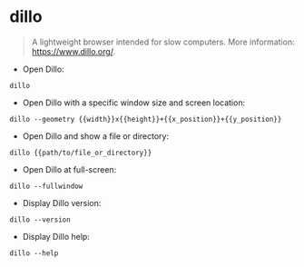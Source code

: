 # dillo

> A lightweight browser intended for slow computers.
> More information: <https://www.dillo.org/>.

- Open Dillo:

`dillo`

- Open Dillo with a specific window size and screen location:

`dillo --geometry {{width}}x{{height}}+{{x_position}}+{{y_position}}`

- Open Dillo and show a file or directory:

`dillo {{path/to/file_or_directory}}`

- Open Dillo at full-screen:

`dillo --fullwindow`

- Display Dillo version:

`dillo --version`

- Display Dillo help:

`dillo --help`

